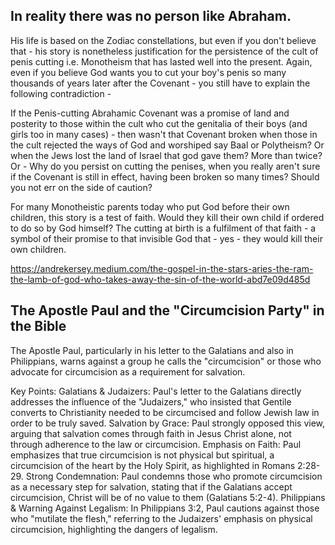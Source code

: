 ## In reality there was no person like Abraham. 

His life is based on the Zodiac constellations, but even if you don't believe that - 
his story is nonetheless justification for the persistence of the cult of penis cutting i.e. Monotheism 
that has lasted well into the present. 
Again, even if you believe God wants you to cut your boy's penis so many thousands of years later after the Covenant - 
you still have to explain the following contradiction - 

If the Penis-cutting Abrahamic Covenant was a promise of land and posterity to those within the cult 
who cut the genitalia of their boys (and girls too in many cases) - 
then wasn't that Covenant broken when those in the cult rejected the ways of God 
and worshiped say Baal or Polytheism? Or when the Jews lost the land of Israel that god gave them? More than twice? 
Or - Why do you persist on cutting the penises, when you really aren't sure 
if the Covenant is still in effect, having been broken so many times? Should you not err on the side of caution? 

For many Monotheistic parents today who put God before their own children, this story is a test of faith.
Would they kill their own child if ordered to do so by God himself?
The cutting at birth is a fulfilment of that faith - a symbol of their promise to that invisible God that - yes - they would kill their own children. 

https://andrekersey.medium.com/the-gospel-in-the-stars-aries-the-ram-the-lamb-of-god-who-takes-away-the-sin-of-the-world-abd7e09d485d

## The Apostle Paul and the "Circumcision Party" in the Bible

The Apostle Paul, particularly in his letter to the Galatians and also in Philippians, warns against a group he calls the "circumcision" or those who advocate for circumcision as a requirement for salvation. 

Key Points:
Galatians & Judaizers: Paul's letter to the Galatians directly addresses the influence of the "Judaizers," who insisted that Gentile converts to Christianity needed to be circumcised and follow Jewish law in order to be truly saved.
Salvation by Grace: Paul strongly opposed this view, arguing that salvation comes through faith in Jesus Christ alone, not through adherence to the law or circumcision.
Emphasis on Faith: Paul emphasizes that true circumcision is not physical but spiritual, a circumcision of the heart by the Holy Spirit, as highlighted in Romans 2:28-29.
Strong Condemnation: Paul condemns those who promote circumcision as a necessary step for salvation, stating that if the Galatians accept circumcision, Christ will be of no value to them (Galatians 5:2-4).
Philippians & Warning Against Legalism: In Philippians 3:2, Paul cautions against those who "mutilate the flesh," referring to the Judaizers' emphasis on physical circumcision, highlighting the dangers of legalism. 
